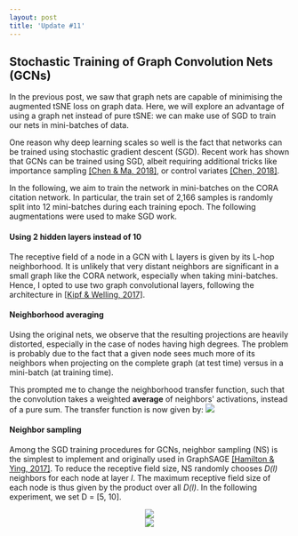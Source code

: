 ```yaml
---
layout: post
title: 'Update #11'
---
```

## Stochastic Training of Graph Convolution Nets (GCNs)
In the previous post, we saw that graph nets are capable of minimising the augmented tSNE loss on graph data. Here, we will explore an advantage of using a graph net instead of pure tSNE: we can make use of SGD to train our nets in mini-batches of data.

One reason why deep learning scales so well is the fact that networks can be trained using stochastic gradient descent (SGD). Recent work has shown that GCNs can be trained using SGD, albeit requiring additional tricks like importance sampling [[Chen & Ma, 2018]](https://arxiv.org/abs/1801.10247), or control variates [[Chen, 2018]](https://arxiv.org/pdf/1710.10568.pdf).

In the following, we aim to train the network in mini-batches on the CORA citation network. In particular, the train set of 2,166 samples is randomly split into 12 mini-batches during each training epoch. The following augmentations were used to make SGD work.

#### Using 2 hidden layers instead of 10
The receptive field of a node in a GCN with L layers is given by its L-hop neighborhood. It is unlikely that very distant neighbors are significant in a small graph like the CORA network, especially when taking mini-batches. Hence, I opted to use two graph convolutional layers, following the architecture in [[Kipf & Welling, 2017]](https://arxiv.org/abs/1609.02907).

#### Neighborhood averaging
Using the original nets, we observe that the resulting projections are heavily distorted, especially in the case of nodes having high degrees. The problem is probably due to the fact that a given node sees much more of its neighbors when projecting on the complete graph (at test time) versus in a mini-batch (at training time).

This prompted me to change the neighborhood transfer function, such that the convolution takes a weighted __average__ of neighbors' activations, instead of a pure sum. The transfer function is now given by:
<img src="{{ site.baseurl }}/public/update_11/transfer.png">

#### Neighbor sampling
Among the SGD training procedures for GCNs, neighbor sampling (NS) is the simplest to implement and originally used in GraphSAGE [[Hamilton & Ying, 2017]](https://www-cs-faculty.stanford.edu/people/jure/pubs/graphsage-nips17.pdf). To reduce the receptive field size, NS randomly chooses _D(l)_ neighbors for each node at layer _l_. The maximum receptive field size of each node is thus given by the product over all _D(l)_. In the following experiment, we set D = [5, 10]. 
<center>
<img src="{{ site.baseurl }}/public/update_11/plots.png">
</center>

<center>
<img src="{{ site.baseurl }}/public/update_11/preservation.png">
</center>
